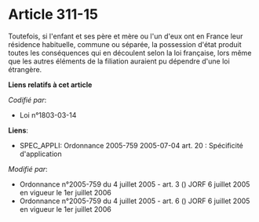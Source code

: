 # Article 311-15

Toutefois, si l'enfant et ses père et mère ou l'un d'eux ont en France leur résidence habituelle, commune ou séparée, la
possession d'état produit toutes les conséquences qui en découlent selon la loi française, lors même que les autres éléments
de la filiation auraient pu dépendre d'une loi étrangère.

**Liens relatifs à cet article**

_Codifié par_:

  - Loi n°1803-03-14

**Liens**:

  - SPEC_APPLI: Ordonnance 2005-759 2005-07-04 art. 20 : Spécificité d'application

_Modifié par_:

  - Ordonnance n°2005-759 du 4 juillet 2005 - art. 3 () JORF 6 juillet 2005 en vigueur le 1er juillet 2006
  - Ordonnance n°2005-759 du 4 juillet 2005 - art. 6 () JORF 6 juillet 2005 en vigueur le 1er juillet 2006
